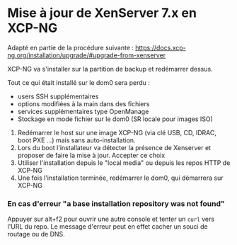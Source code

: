 # Mise à jour de XenServer 7.x en XCP-NG

Adapté en partie de la procédure suivante : https://docs.xcp-ng.org/installation/upgrade/#upgrade-from-xenserver

XCP-NG va s'installer sur la partition de backup et redémarrer dessus.

Tout ce qui était installé sur le dom0 sera perdu :

- users SSH supplémentaires
- options modifiées à la main dans des fichiers
- services supplémentaires type OpenManage
- Stockage en mode fichier sur le dom0 (SR locale pour images ISO)


1. Redémarrer le host sur une image XCP-NG (via clé USB, CD, IDRAC, boot PXE ...) mais sans auto-installation.
2. Lors du boot l'installateur va détecter la présence de Xenserver et proposer de faire la mise à jour. Accepter ce choix
3. Utiliser l'installation depuis le "local media" ou depuis les repos HTTP de XCP-NG
4. Une fois l'installation terminée, redémarrer le dom0, qui démarrera sur XCP-NG


### En cas d'erreur "a base installation repository was not found"

Appuyer sur alt+f2 pour ouvrir une autre console et tenter un `curl` vers l'URL du repo. Le message d'erreur peut en effet cacher un souci de routage ou de DNS.